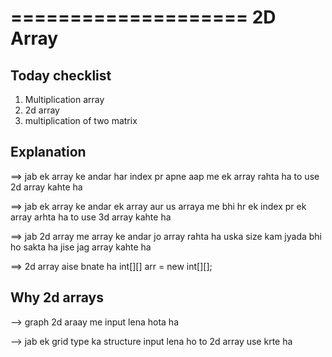 
====================
2D Array
====================

## Today checklist

1. Multiplication array
2. 2d array
3. multiplication of two matrix


## Explanation

==> jab ek array ke andar har index pr apne aap me ek array rahta ha to use 2d array kahte ha 

==> jab ek array ke andar ek array aur us arraya me bhi hr ek index pr ek array arhta ha to use 3d array kahte ha 

==> jab 2d array me array ke andar jo array rahta ha uska size kam jyada bhi ho sakta ha jise jag array kahte ha


==> 2d array aise bnate ha int[][] arr = new int[][];


## Why 2d arrays

--> graph 2d araay me input lena hota ha

--> jab ek grid type ka structure input lena ho to 2d array use krte ha





